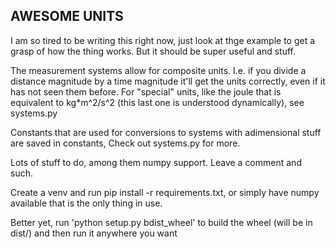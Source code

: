 ## AWESOME UNITS

I am so tired to be writing this right now, just look at thge example to get a grasp of how the thing works. But it should be super useful and stuff.

The measurement systems allow for composite units. I.e. if you divide a distance magnitude by a time magnitude it'll get the units correctly, even if it has not seen them before. For "special" units, like the joule that is equivalent to kg*m^2/s^2 (this last one is understood dynamically), see systems.py

Constants that are used for conversions to systems with adimensional stuff are saved in constants, Check out systems.py for more.

Lots of stuff to do, among them numpy support. Leave a comment and such.

Create a venv and run pip install -r requirements.txt, or simply have numpy available that is the only thing in use.

Better yet, run 'python setup.py bdist_wheel' to build the wheel (will be in dist/) and then run it anywhere you want